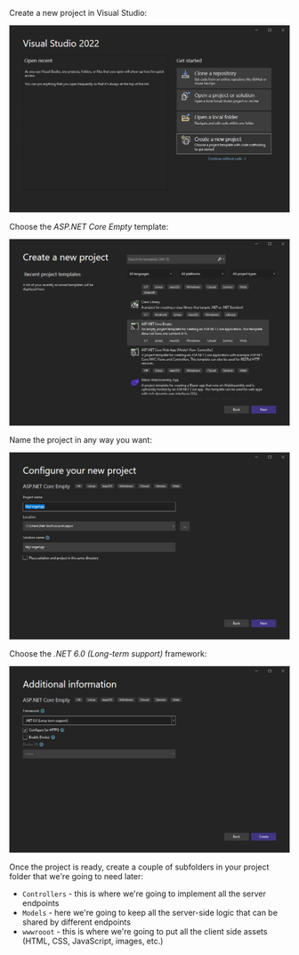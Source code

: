 Create a new project in Visual Studio:

![Create a new project](create-project.png)

Choose the _ASP.NET Core Empty_ template:

![Choose a template](choose-template.png)

Name the project in any way you want:

![Configure project](configure-project.png)

Choose the _.NET 6.0 (Long-term support)_ framework:

![Additional information](additional-info.png)

Once the project is ready, create a couple of subfolders in your project folder that we're going to need later:

- `Controllers` - this is where we're going to implement all the server endpoints
- `Models` - here we're going to keep all the server-side logic that can be shared by different endpoints
- `wwwrooot` - this is where we're going to put all the client side assets (HTML, CSS, JavaScript, images, etc.)
